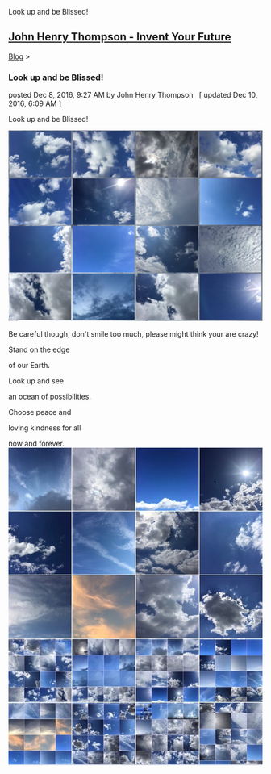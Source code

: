 Look up and be Blissed! 

[John Henry Thompson - Invent Your Future](../index.html)
---------------------------------------------------------

    

[Blog](../z-blog-1.html)‎ > ‎

### Look up and be Blissed!

posted Dec 8, 2016, 9:27 AM by John Henry Thompson   \[ updated Dec 10, 2016, 6:09 AM \]

Look up and be Blissed! 

  

[![](../_/rsrc/1481378757348/z-blog-1/lookupandbeblissed/out.jpg)](http://www.johnhenrythompson.com/z-blog-1/lookupandbeblissed/out.jpg?attredirects=0)

  

  

  

  

  

  

  

  

  

  

  

  

  

  

  

  

  

  

  

Be careful though, don't smile too much, please might think your are crazy!

  

  

Stand on the edge

of our Earth.

Look up and see

an ocean of possibilities.

Choose peace and 

loving kindness for all

now and forever.![](../_/rsrc/1481218058264/z-blog-1/lookupandbeblissed/IMG_7778.jpg)

